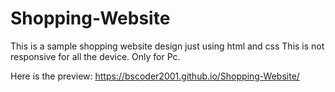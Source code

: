 # Shopping-Website
This is a sample shopping website design just using html and css
This is not responsive for all the device. Only for Pc.

Here is the preview: https://bscoder2001.github.io/Shopping-Website/
